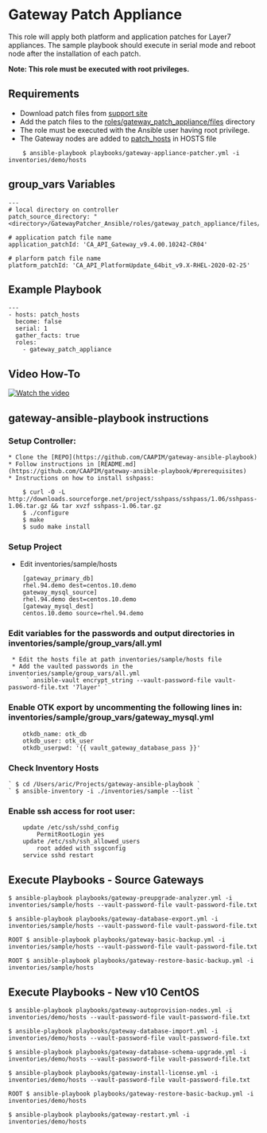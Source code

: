 Gateway Patch Appliance
=======

This role will apply both platform and application patches for Layer7 appliances.  The sample playbook should execute in serial mode and reboot node after the installation of each patch.
 
 **Note: This role must be executed with root privileges.**

Requirements
------------
* Download patch files from [support site](https://support.ca.com/us/product-content/recommended-reading/technical-document-index/ca-api-gateway-solutions-and-patches.html)
* Add the patch files to the [roles/gateway_patch_appliance/files](roles/gateway_patch_appliance/files) directory
* The role must be executed with the Ansible user having root privilege.
* The Gateway nodes are added to [patch_hosts](inventories/demo/hosts) in HOSTS file

```
    $ ansible-playbook playbooks/gateway-appliance-patcher.yml -i inventories/demo/hosts 
```

group_vars Variables
--------------
```
---
# local directory on controller
patch_source_directory: "<directory>/GatewayPatcher_Ansible/roles/gateway_patch_appliance/files/"

# application patch file name
application_patchId: 'CA_API_Gateway_v9.4.00.10242-CR04'

# plarform patch file name
platform_patchId: 'CA_API_PlatformUpdate_64bit_v9.X-RHEL-2020-02-25'

```

Example Playbook
----------------
```
---
- hosts: patch_hosts
  become: false
  serial: 1
  gather_facts: true
  roles:
    - gateway_patch_appliance

```

Video How-To
----------------
[![Watch the video](https://www.broadcom.com/media/1211233548536/esd-hero-1920x455_final.jpg)](https://broadcom.ent.box.com/file/643731820225)


## gateway-ansible-playbook instructions

### Setup Controller:
    * Clone the [REPO](https://github.com/CAAPIM/gateway-ansible-playbook)
    * Follow instructions in [README.md](https://github.com/CAAPIM/gateway-ansible-playbook/#prerequisites)
    * Instructions on how to install sshpass:
```
    $ curl -O -L http://downloads.sourceforge.net/project/sshpass/sshpass/1.06/sshpass-1.06.tar.gz && tar xvzf sshpass-1.06.tar.gz
    $ ./configure
    $ make
    $ sudo make install
```

### Setup Project
*  Edit inventories/sample/hosts
```
    [gateway_primary_db]
    rhel.94.demo dest=centos.10.demo
    gateway_mysql_source]
    rhel.94.demo dest=centos.10.demo
    [gateway_mysql_dest]
    centos.10.demo source=rhel.94.demo
```

### Edit variables for the passwords and output directories in inventories/sample/group_vars/all.yml

     * Edit the hosts file at path inventories/sample/hosts file 
     * Add the vaulted passwords in the inventories/sample/group_vars/all.yml
         ` ansible-vault encrypt_string --vault-password-file vault-password-file.txt '7layer' `


### Enable OTK export by uncommenting the following lines in: inventories/sample/group_vars/gateway_mysql.yml
```
    otkdb_name: otk_db
    otkdb_user: otk_user
    otkdb_userpwd: '{{ vault_gateway_database_pass }}'
```

###  Check Inventory Hosts
    ` $ cd /Users/aric/Projects/gateway-ansible-playbook `
    ` $ ansible-inventory -i ./inventories/sample --list `


### Enable ssh access for root user:
```
    update /etc/ssh/sshd_config
        PermitRootLogin yes
    update /etc/ssh/ssh_allowed_users
        root added with ssgconfig
    service sshd restart
```


## Execute Playbooks - Source Gateways
```
$ ansible-playbook playbooks/gateway-preupgrade-analyzer.yml -i inventories/sample/hosts --vault-password-file vault-password-file.txt

$ ansible-playbook playbooks/gateway-database-export.yml -i inventories/sample/hosts --vault-password-file vault-password-file.txt

ROOT $ ansible-playbook playbooks/gateway-basic-backup.yml -i inventories/sample/hosts --vault-password-file vault-password-file.txt

ROOT $ ansible-playbook playbooks/gateway-restore-basic-backup.yml -i inventories/sample/hosts

```


## Execute Playbooks - New v10 CentOS

```
$ ansible-playbook playbooks/gateway-autoprovision-nodes.yml -i inventories/demo/hosts --vault-password-file vault-password-file.txt

$ ansible-playbook playbooks/gateway-database-import.yml -i inventories/demo/hosts --vault-password-file vault-password-file.txt

$ ansible-playbook playbooks/gateway-database-schema-upgrade.yml -i inventories/demo/hosts --vault-password-file vault-password-file.txt

$ ansible-playbook playbooks/gateway-install-license.yml -i inventories/demo/hosts --vault-password-file vault-password-file.txt

ROOT $ ansible-playbook playbooks/gateway-restore-basic-backup.yml -i inventories/demo/hosts

$ ansible-playbook playbooks/gateway-restart.yml -i inventories/demo/hosts

```


